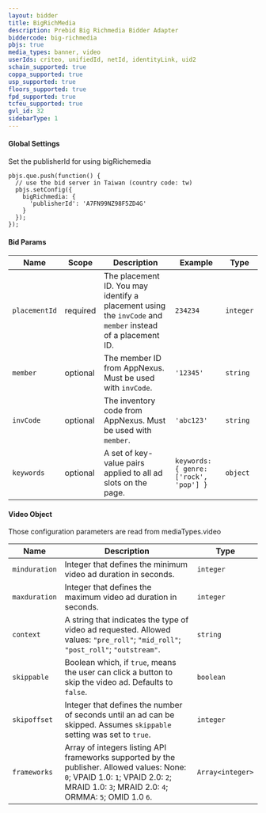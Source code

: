 ```yaml
---
layout: bidder
title: BigRichMedia
description: Prebid Big Richmedia Bidder Adapter
biddercode: big-richmedia
pbjs: true
media_types: banner, video
userIds: criteo, unifiedId, netId, identityLink, uid2
schain_supported: true
coppa_supported: true
usp_supported: true
floors_supported: true
fpd_supported: true
tcfeu_supported: true
gvl_id: 32
sidebarType: 1
---
```


#### Global Settings

Set the publisherId for using bigRichemedia

```
pbjs.que.push(function() {
  // use the bid server in Taiwan (country code: tw)
  pbjs.setConfig({
    bigRichmedia: {
      'publisherId': 'A7FN99NZ98F5ZD4G'
    }
  });
});
```

#### Bid Params


| Name      | Scope    | Description               | Example    | Type     |
|-----------|----------|---------------------------|------------|----------|
| `placementId`    | required | The placement ID.  You may identify a placement using the `invCode` and `member` instead of a placement ID.   | `234234` | `integer` |
| `member`                                        | optional | The member ID  from AppNexus. Must be used with `invCode`.                                                                                                                    | `'12345'`                                             | `string`         |
| `invCode`                                       | optional | The inventory code from AppNexus. Must be used with `member`.                                                                                                                 | `'abc123'`                                            | `string`         |
| `keywords`                                      | optional | A set of key-value pairs applied to all ad slots on the page. | `keywords: { genre: ['rock', 'pop'] }`                | `object`         |

#### Video Object

Those configuration parameters are read from mediaTypes.video


| Name              | Description                                                                                                                                                                                                                                  | Type             |
|-------------------|----------------------------------------------------------------------------------------------------------------------------------------------------------------------------------------------------------------------------------------------|------------------|
| `minduration` | Integer that defines the minimum video ad duration in seconds. | `integer` |
| `maxduration` | Integer that defines the maximum video ad duration in seconds. | `integer` |
|`context` | A string that indicates the type of video ad requested.  Allowed values: `"pre_roll"`; `"mid_roll"`; `"post_roll"`; `"outstream"`. | `string` |
| `skippable` | Boolean which, if `true`, means the user can click a button to skip the video ad.  Defaults to `false`. | `boolean` |
|`skipoffset`| Integer that defines the number of seconds until an ad can be skipped.  Assumes `skippable` setting was set to `true`. | `integer` |
| `frameworks` | Array of integers listing API frameworks supported by the publisher.  Allowed values: None: `0`; VPAID 1.0: `1`; VPAID 2.0: `2`; MRAID 1.0: `3`; MRAID 2.0: `4`; ORMMA: `5`; OMID 1.0 `6`. | `Array<integer>` |
